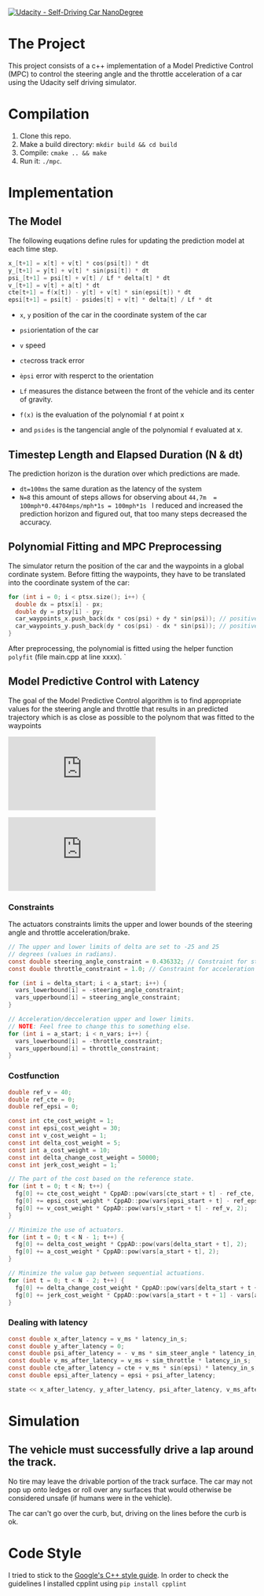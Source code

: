 [![Udacity - Self-Driving Car NanoDegree](https://s3.amazonaws.com/udacity-sdc/github/shield-carnd.svg)](http://www.udacity.com/drive)

# The Project
This project consists of a c++ implementation of a Model Predictive Control (MPC) to control the steering angle and the throttle acceleration of a car using the Udacity self driving simulator.

[//]: # (Image References)

[image1]: ./images/simulator.png "Simaluator"

# Compilation
1. Clone this repo.
2. Make a build directory: `mkdir build && cd build`
3. Compile: `cmake .. && make`
4. Run it: `./mpc`.

# Implementation
## The Model
The following euqations define rules for updating the prediction model at each time step.

```c
x_[t+1] = x[t] + v[t] * cos(psi[t]) * dt
y_[t+1] = y[t] + v[t] * sin(psi[t]) * dt
psi_[t+1] = psi[t] + v[t] / Lf * delta[t] * dt
v_[t+1] = v[t] + a[t] * dt
cte[t+1] = f(x[t]) - y[t] + v[t] * sin(epsi[t]) * dt
epsi[t+1] = psi[t] - psides[t] + v[t] * delta[t] / Lf * dt
```
* ``x``, ``y`` position of the car in the coordinate system of the car
* ``psi``orientation of the car
* ``v`` speed
* ``cte``cross track error
* ``èpsi`` error with resperct to the orientation


* ``Lf`` measures the distance between the front of the vehicle and its center of gravity. 
* ``f(x)`` is the evaluation of the polynomial ``f`` at point x 
* and ``psides`` is the tangencial angle of the polynomial ``f`` evaluated at x.


## Timestep Length and Elapsed Duration (N & dt)
The prediction horizon is the duration over which predictions are made. 
* ``dt=100ms`` the same duration as the latency of the system
* ``N=8`` this amount of steps allows for observing about ``44,7m  = 100mph*0.44704mps/mph*1s = 100mph*1s ``
I reduced and increased the prediction horizon and figured out, that too many steps decreased the accuracy. 


## Polynomial Fitting and MPC Preprocessing
The simulator return the position of the car and the waypoints in a global cordinate system. Before fitting the waypoints, they have to be translated into the coordinate system of the car:

```c
for (int i = 0; i < ptsx.size(); i++) {
  double dx = ptsx[i] - px;
  double dy = ptsy[i] - py;
  car_waypoints_x.push_back(dx * cos(psi) + dy * sin(psi)); // positive values: ahead
  car_waypoints_y.push_back(dy * cos(psi) - dx * sin(psi)); // positive values: to the left
}
```
After preprocessing, the polynomial is fitted using the helper function ``polyfit`` (file main.cpp at line xxxx). 
`


## Model Predictive Control with Latency
The goal of the Model Predictive Control algorithm is to find appropriate values for the steering angle and throttle that results in an predicted trajectory which is as close as possible to the polynom that was fitted to the waypoints


![equation](http://latex.codecogs.com/gif.latex?%5Cdelta%20%5Cepsilon%20%5B-25%5E%7B%5Ccirc%7D%2C%2025%5E%7B%5Ccirc%7D%5D)

![equation](http://latex.codecogs.com/gif.latex?a%20%5Cepsilon%20%5B-1%2C%201%5D)

### Constraints
The actuators constraints limits the upper and lower bounds of the steering angle and throttle acceleration/brake.
```c
// The upper and lower limits of delta are set to -25 and 25
// degrees (values in radians).
const double steering_angle_constraint = 0.436332; // Constraint for steering angle
const double throttle_constraint = 1.0; // Constraint for acceleration

for (int i = delta_start; i < a_start; i++) {
  vars_lowerbound[i] = -steering_angle_constraint;
  vars_upperbound[i] = steering_angle_constraint;
}

// Acceleration/decceleration upper and lower limits.
// NOTE: Feel free to change this to something else.
for (int i = a_start; i < n_vars; i++) {
  vars_lowerbound[i] = -throttle_constraint;
  vars_upperbound[i] = throttle_constraint;
}
```

### Costfunction
```c
double ref_v = 40;
double ref_cte = 0;
double ref_epsi = 0;

const int cte_cost_weight = 1;
const int epsi_cost_weight = 30;
const int v_cost_weight = 1;
const int delta_cost_weight = 5;
const int a_cost_weight = 10;
const int delta_change_cost_weight = 50000;
const int jerk_cost_weight = 1;`

// The part of the cost based on the reference state.
for (int t = 0; t < N; t++) {
  fg[0] += cte_cost_weight * CppAD::pow(vars[cte_start + t] - ref_cte, 2);
  fg[0] += epsi_cost_weight * CppAD::pow(vars[epsi_start + t] - ref_epsi, 2);
  fg[0] += v_cost_weight * CppAD::pow(vars[v_start + t] - ref_v, 2);
}

// Minimize the use of actuators.
for (int t = 0; t < N - 1; t++) {
  fg[0] += delta_cost_weight * CppAD::pow(vars[delta_start + t], 2);
  fg[0] += a_cost_weight * CppAD::pow(vars[a_start + t], 2);
}

// Minimize the value gap between sequential actuations.
for (int t = 0; t < N - 2; t++) {
  fg[0] += delta_change_cost_weight * CppAD::pow(vars[delta_start + t + 1] - vars[delta_start + t], 2);
  fg[0] += jerk_cost_weight * CppAD::pow(vars[a_start + t + 1] - vars[a_start + t], 2);
}
```

### Dealing with latency

```c
const double x_after_latency = v_ms * latency_in_s;
const double y_after_latency = 0;
const double psi_after_latency = - v_ms * sim_steer_angle * latency_in_s / Lf;
const double v_ms_after_latency = v_ms + sim_throttle * latency_in_s;
const double cte_after_latency = cte + v_ms * sin(epsi) * latency_in_s;
const double epsi_after_latency = epsi + psi_after_latency;

state << x_after_latency, y_after_latency, psi_after_latency, v_ms_after_latency, cte_after_latency, epsi_after_latency;
```
# Simulation
## The vehicle must successfully drive a lap around the track.
No tire may leave the drivable portion of the track surface. The car may not pop up onto ledges or roll over any surfaces that would otherwise be considered unsafe (if humans were in the vehicle).

The car can't go over the curb, but, driving on the lines before the curb is ok.


# Code Style
I tried to stick to the [Google's C++ style guide](https://google.github.io/styleguide/cppguide.html).
In order to check the guidelines I installed cpplint using 
`pip install cpplint`





